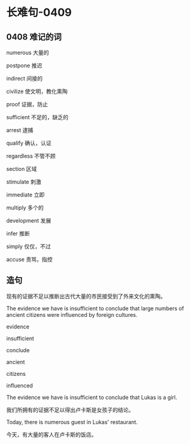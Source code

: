 # 长难句-0409

## 0408 难记的词

numerous
大量的

postpone
推迟

indirect
间接的

civilize
使文明，教化熏陶

proof
证据，防止

sufficient
不足的，缺乏的

arrest
逮捕

qualify
确认，认证

regardless
不管不顾

section
区域

stimulate
刺激

immediate
立即

multiply
多个的

development
发展

infer
推断

simply
仅仅，不过

accuse
责骂，指控

## 造句

现有的证据不足以推断出古代大量的市民接受到了外来文化的熏陶。

The evidence we have is insufficient to conclude that large numbers of ancient citizens were influenced by foreign cultures.

evidence

insufficient

conclude

ancient

citizens

influenced

The evidence we have is insufficient to conclude that Lukas is a girl.

我们所拥有的证据不足以得出卢卡斯是女孩子的结论。

Today, there is numerous guest in Lukas' restaurant.

今天，有大量的客人在卢卡斯的饭店。

